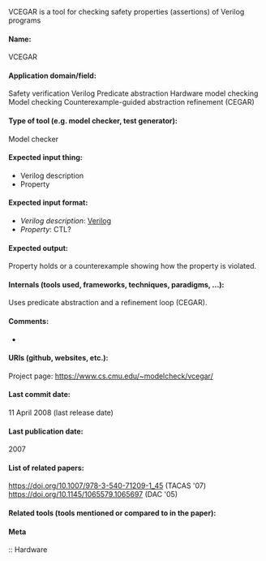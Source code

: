 VCEGAR  is a tool for checking safety properties (assertions) of Verilog programs

#### Name:
VCEGAR

#### Application domain/field:
Safety verification
Verilog
Predicate abstraction
Hardware model checking
Model checking
Counterexample-guided abstraction refinement (CEGAR)

#### Type of tool (e.g. model checker, test generator):
Model checker

#### Expected input thing:
- Verilog description
- Property

#### Expected input format:
- *Verilog description*: [Verilog](../Formats/Verilog.md)
- *Property*: CTL?

#### Expected output:
Property holds or a counterexample showing how the property is violated.

#### Internals (tools used, frameworks, techniques, paradigms, ...):
Uses predicate abstraction and a refinement loop (CEGAR).

#### Comments:
-

#### URIs (github, websites, etc.):
Project page: https://www.cs.cmu.edu/~modelcheck/vcegar/

#### Last commit date:
11 April 2008 (last release date)

#### Last publication date:
2007

#### List of related papers:
https://doi.org/10.1007/978-3-540-71209-1_45 (TACAS '07)
https://doi.org/10.1145/1065579.1065697 (DAC '05)

#### Related tools (tools mentioned or compared to in the paper):

#### Meta
:: Hardware